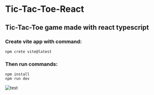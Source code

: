 # Tic-Tac-Toe-React
## Tic-Tac-Toe game made with react typescript
### Create vite app with command:
```
npm crete vite@latest
```
### Then run commands:
```
npm install
npm run dev
```
![test](https://github.com/IsekaiCode/Tic-Tac-Toe-React/assets/109307799/c5810b2d-d9ff-45bf-a384-93403ee89435)
